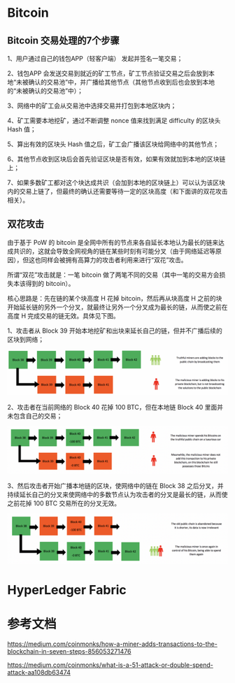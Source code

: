 # Bitcoin

## Bitcoin 交易处理的7个步骤

1、用户通过自己的钱包APP（轻客户端） 发起并签名一笔交易；

2、钱包APP 会发送交易到就近的矿工节点，矿工节点验证交易之后会放到本地“未被确认的交易池”中，并广播给其他节点（其他节点收到后也会放到本地的“未被确认的交易池”中）；

3、网络中的矿工会从交易池中选择交易并打包到本地区块内；

4、矿工需要本地挖矿，通过不断调整 nonce 值来找到满足 difficulty 的区块头 Hash 值；

5、算出有效的区块头 Hash 值之后，矿工会广播该区块给网络中的其他节点；

6、其他节点收到区块后会首先验证区块是否有效，如果有效就加到本地的区块链上；

7、如果多数矿工都对这个块达成共识（会加到本地的区块链上）可以认为该区块内的交易上链了，但最终的确认还需要等待一定的区块高度（和下面讲的双花攻击相关）。

## 双花攻击

由于基于 PoW 的 bitcoin 是全网中所有的节点来各自延长本地认为最长的链来达成共识的，这就会导致全网视角的链在某些时刻有可能分叉（由于网络延迟等原因），但这也同样会被拥有高算力的攻击者利用来进行“双花”攻击。

所谓“双花”攻击就是：一笔 bitcoin 做了两笔不同的交易（其中一笔的交易方会损失本该得到的 bitcoin）。

核心思路是：先在链的某个块高度 H 花掉 bitcoin，然后再从块高度 H 之前的块开始延长链的另外一个分叉，就最终让另外一个分叉成为最长的链，从而使之前在高度 H 完成交易的链无效。具体见下图。

1、攻击者从 Block 39 开始本地挖矿和出块来延长自己的链，但并不广播后续的区块到网络；

![image](https://github.com/nil-zhang/consensus/blob/master/images/double-spend-1.png)

2、攻击者在当前网络的 Block 40 花掉 100 BTC，但在本地链 Block 40 里面并未包含自己的交易；

![image](https://github.com/nil-zhang/consensus/blob/master/images/double-spend-2.png)

3、然后攻击者开始广播本地链的区块，使网络中的链在 Block 38 之后分叉，并持续延长自己的分叉来使网络中的多数节点认为攻击者的分叉是最长的链，从而使之前花掉 100 BTC 交易所在的分叉无效。

![image](https://github.com/nil-zhang/consensus/blob/master/images/double-spend-5.png)

# HyperLedger Fabric

# 参考文档

https://medium.com/coinmonks/how-a-miner-adds-transactions-to-the-blockchain-in-seven-steps-856053271476

https://medium.com/coinmonks/what-is-a-51-attack-or-double-spend-attack-aa108db63474

